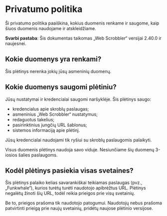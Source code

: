 # Privatumo politika

Ši privatumo politika paaiškina, kokius duomenis renkame ir saugome, kaip šiuos duomenis naudojame ir atskleidžiame.

**Svarbi pastaba**: Šis dokumentas taikomas „Web Scrobbler“ versijai 2.40.0 ir naujesnei.

## Kokie duomenys yra renkami?

Šis plėtinys nerenka jokių jūsų asmeninių duomenų.

## Kokie duomenys saugomi plėtiniu?

Jūsų nustatymai ir kredencialai saugomi naršyklėje. Šis plėtinys saugo:

- kredencialus apie skroblų paslaugas;
- asmeninius „Web Scrobbler“ nustatymus;
- redaguotus takelius;
- pasirinktinius jungčių URL šablonus;
- sistemos informaciją apie plėtinį.

Jūsų kredencialai naudojami tik ryšiui su skroblų paslaugomis palaikyti.

Visus duomenis plėtinys naudoja savo viduje. Nesiunčiame šių duomenų 3-iosios šalies paslaugoms.

## Kodėl plėtinys pasiekia visas svetaines?

Šis plėtinys palaiko kelias savarankiškai teikiamas paslaugas (pvz., „Funkwhale“), kurios turėtų turėti naudotojo apibrėžtus URL. Plėtinys negalėtų žinoti šių URL, todėl reikia prieigos prie visų svetainių.

Be to, prieigos prašoma tik naudotojo patogumui. Naudotojų nebus prašoma patvirtinti prieigą prie naujų svetainių, pridėtų naujose plėtinio versijose.
